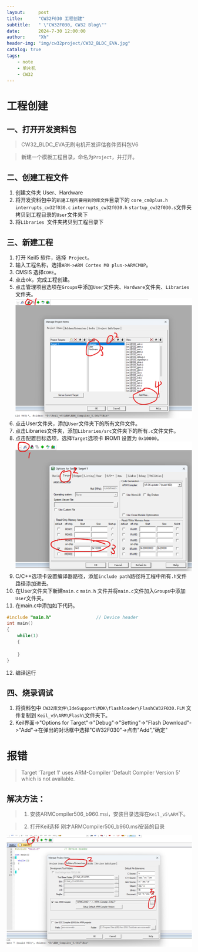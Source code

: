 ```yaml
---
layout:     post
title:      "CW32F030 工程创建"
subtitle:   " \"CW32F030, CW32 Blog\""
date:       2024-7-30 12:00:00
author:     "Xh"
header-img: "img/cw32project/CW32_BLDC_EVA.jpg"
catalog: true
tags:
    - note
    - 单片机
    - CW32
---
```


# 工程创建

## 一、打开开发资料包

> CW32_BLDC_EVA无刷电机开发评估套件资料包V6

> 新建一个模板工程目录，命名为`Project`，并打开。

## 二、创建工程文件

1. 创建文件夹 User、Hardware
2. 将开发资料包中的`新建工程所要用到的库文件`目录下的 `core_cm0plus.h` `interrupts_cw32f030.c` `interrupts_cw32f030.h` `startup_cw32f030.s`文件夹拷贝到工程目录的`User`文件夹下
3. 将`Libraries `文件夹拷贝到工程目录下

## 三、新建工程

1. 打开 Keil5 软件，选择` Project`。
2. 输入工程名称，选择`ARM->ARM Cortex M0 plus->ARMCM0P`。
3. CMSIS 选择`CORE`。
4. 点击ok，完成工程创建。
5. 点击管理项目选项在`Groups`中添加`User`文件夹、`Hardware`文件夹、`Libraries`文件夹。
![img](/img/cw32project/manage_project.png)
6. 点击User文件夹，添加`User`文件夹下的所有文件文件。
7. 点击Libraries文件夹，添加`Libraries/src`文件夹下的所有`.c`文件文件。
8. 点击配置目标选项，选择`Target`选项卡 IROM1 设置为 `0x10000`。
![img](/img/cw32project/2024-07-31%20010041.png) 
9.  C/C++选项卡设置编译器路径，添加`include path`路径将工程中所有`.h`文件路径添加进去。
10. 在User文件夹下新建`main.c` `main.h` 文件并将`main.c`文件加入`Groups`中添加`User`文件夹。
11. 在main.c中添加如下代码。

```c
#include "main.h"                 // Device header
int main() 
{
	while(1)
	{
		
	}
}

```
12.  编译运行

## 四、烧录调试

1. 将资料包中 `CW32库文件\IdeSupport\MDK\flashloader\FlashCW32F030.FLM` 文件复制到 `Keil_v5\ARM\Flash\`文件夹下。
2. Keil界面->"Options for Target"->"Debug"->"Setting"->"Flash Download"->"Add"->在弹出的对话框中选择"CW32F030"->点击"Add","确定"

# 报错

> Target 'Target 1' uses ARM-Compiler 'Default Compiler Version 5' which is not available.

## 解决方法：

> 1. 安装ARMCompiler506_b960.msi，安装目录选择在`Keil_v5\ARM`下。

> 2. 打开Keil选择 刚才ARMCompiler506_b960.msi安装的目录

![img](/img/cw32project/cw32_install_ARMCompiler506_b960.jpg)
